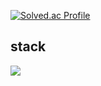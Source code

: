 [![Solved.ac Profile](http://mazassumnida.wtf/api/v2/generate_badge?boj=jemilykoo)](https://solved.ac/jemilykoo/)

stack
---

![](https://img.shields.io/badge/Java-007396?style=flat&logo=OpenJDK&logoColor=white")
